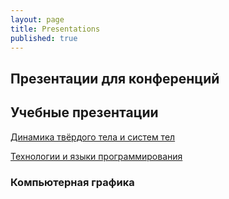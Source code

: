 ```yaml
---
layout: page
title: Presentations
published: true
---
```


## Презентации для конференций


## Учебные презентации

[Динамика твёрдого тела и систем тел](multibody.md)

[Технологии и языки программирования](python.md)


### Компьютерная графика

